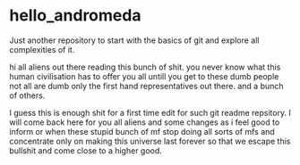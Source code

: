 # hello_andromeda
Just another repository to start with the basics of git and explore all complexities of it.


hi all aliens out there reading this bunch of shit.
you never know what this human civilisation has to offer you all untill you get to these dumb people
not all are dumb only the first hand representatives out there. and a bunch of others.

I guess this is enough shit for a first time edit for such git readme repsitory. I will come back here for you all aliens and some changes as i feel good to inform or when these stupid bunch of mf stop doing all sorts of mfs and concentrate only on making this universe last forever so that we escape this bullshit and come close to a higher good.
